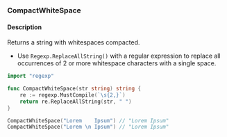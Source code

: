 ### CompactWhiteSpace

#### Description

Returns a string with whitespaces compacted.

- Use `Regexp.ReplaceAllString()` with a regular expression to replace all occurrences of 2 or more whitespace characters with a single space.

```go
import "regexp"

func CompactWhiteSpace(str string) string {
	re := regexp.MustCompile(`\s{2,}`)
	return re.ReplaceAllString(str, " ")
}
```

```go
CompactWhiteSpace("Lorem    Ipsum") // "Lorem Ipsum"
CompactWhiteSpace("Lorem \n Ipsum") // "Lorem Ipsum"
```
